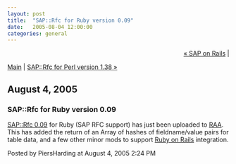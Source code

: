 ```yaml
---
layout: post
title:  "SAP::Rfc for Ruby version 0.09"
date:   2005-08-04 12:00:00
categories: general
---
```

<p align="right">
<a href="http://www.piersharding.com/blog/archives/2005/08/sap_on_rails_1.html">&laquo; SAP on Rails</a> |

<a href="http://www.piersharding.com/blog/">Main</a>
| <a href="http://www.piersharding.com/blog/archives/2005/08/saprfc_for_perl.html">SAP::Rfc for Perl version 1.38 &raquo;</a>

</p>

<h2>August  4, 2005</h2>

<h3>SAP::Rfc for Ruby version 0.09</h3>

<p>
<a href='http://www.ruby-lang.org/raa/list.rhtml?name=saprfc'>SAP::Rfc 0.09</a> for Ruby (SAP RFC support) has just been uploaded to <a href='http://www.ruby-lang.org/raa/'>RAA</a>.  This has added the return of an Array of hashes of fieldname/value pairs for table data, and a few other minor mods to support <a href='http://www.rubyonrails.org'>Ruby on Rails</a> integration.
</p>

<div id="a000038more"><div id="more">

</div></div>

<p class="posted">Posted by PiersHarding at August  4, 2005  2:24 PM</p>





